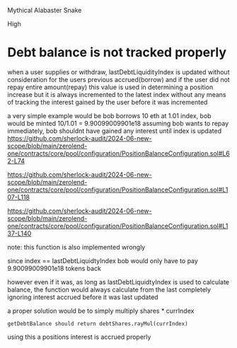Mythical Alabaster Snake

High

# Debt balance is not tracked properly

when a user supplies or withdraw, lastDebtLiquidityIndex is updated without consideration for the users previous accrued(borrow) and if the user did not repay entire amount(repay)
this value is used in determining a position increase but it is always incremented to the latest index without any means of tracking the interest gained by the user before it was incremented

a very simple example would be bob borrows 10 eth at 1.01 index, bob would be minted 10/1.01 = 9.90099009901e18
assuming bob wants to repay immediately, bob shouldnt have gained any interest until index is updated 
https://github.com/sherlock-audit/2024-06-new-scope/blob/main/zerolend-one/contracts/core/pool/configuration/PositionBalanceConfiguration.sol#L62-L74

https://github.com/sherlock-audit/2024-06-new-scope/blob/main/zerolend-one/contracts/core/pool/configuration/PositionBalanceConfiguration.sol#L107-L118


https://github.com/sherlock-audit/2024-06-new-scope/blob/main/zerolend-one/contracts/core/pool/configuration/PositionBalanceConfiguration.sol#L137-L140

note: this function is also implemented wrongly 

  since index == lastDebtLiquidtyIndex
  bob would only have to pay  9.90099009901e18 tokens back 

however even if it was, as long as lastDebtLiquidtyIndex is used to calculate balance, the function would always calculate from the last completely ignoring interest accrued before it was last updated 

a proper solution would be to simply multiply shares * currIndex
```solidity
getDebtBalance should return debtShares.rayMul(currIndex)
```
using this a positions interest is accrued properly 